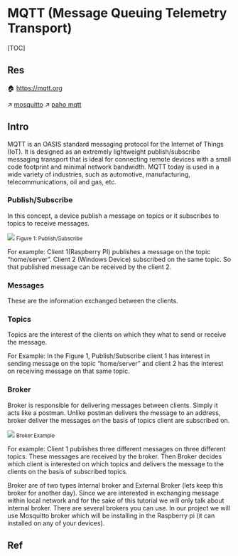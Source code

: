# MQTT (Message Queuing Telemetry Transport)

[TOC]



## Res
🏠 https://mqtt.org

↗ [mosquitto](../../IoT%20&%20Embedded%20Communication%20Applications%20&%20Projects/mosquitto/mosquitto.md)
↗ [paho mqtt](../../../../🔑%20CS_Core/👩‍💻%20Programming%20Methodology%20and%20Languages/🛠️%20Programming%20Tools%20Chain/🚠%20Application%20Runtimes%20&%20SDKs/Python%20Runtimes%20Environments/Python%20Third-party%20Libs/Networking%20&%20Streaming/paho%20mqtt.md)



## Intro
MQTT is an OASIS standard messaging protocol for the Internet of Things (IoT). It is designed as an extremely lightweight publish/subscribe messaging transport that is ideal for connecting remote devices with a small code footprint and minimal network bandwidth. MQTT today is used in a wide variety of industries, such as automotive, manufacturing, telecommunications, oil and gas, etc.


### Publish/Subscribe
In this concept, a device publish a message on topics or it subscribes to topics to receive messages.

![](https://miro.medium.com/v2/resize:fit:1400/1*mjudWMsl1Zc04Idr_dK1Rg.png)
<small>Figure 1: Publish/Subscribe</small>

For example:
Client 1(Raspberry PI) publishes a message on the topic “home/server”. Client 2 (Windows Device) subscribed on the same topic. So that published message can be received by the client 2.


### Messages
These are the information exchanged between the clients.


### Topics
Topics are the interest of the clients on which they what to send or receive the message.

For Example:
In the Figure 1, Publish/Subscribe client 1 has interest in sending message on the topic “home/server” and client 2 has the interest on receiving message on that same topic.


### Broker
Broker is responsible for delivering messages between clients. Simply it acts like a postman. Unlike postman delivers the message to an address, broker deliver the messages on the basis of topics client are subscribed on.

![](https://miro.medium.com/v2/resize:fit:1400/1*Kq-4M1L0SaNfytokY1dDnQ.png)
<small>Broker Example</small>

For example:
Client 1 publishes three different messages on three different topics. These messages are received by the broker. Then Broker decides which client is interested on which topics and delivers the message to the clients on the basis of subscribed topics.

Broker are of two types Internal broker and External Broker (lets keep this broker for another day). Since we are interested in exchanging message within local network and for the sake of this tutorial we will only talk about internal broker. There are several brokers you can use. In our project we will use Mosquitto broker which will be installing in the Raspberry pi (it can installed on any of your devices).



## Ref
[MQTT | Wikipedia]: https://en.wikipedia.org/wiki/MQTT
[What is MQTT? | AWS]: https://aws.amazon.com/what-is/mqtt/
[MQTT Essentials]: https://www.hivemq.com/mqtt-essentials/

[👍  Stream live video from client to server using OpenCV and Paho-MQTT]: https://medium.com/@pritam.mondal.0711/stream-live-video-from-client-to-server-using-opencv-and-paho-mqtt-674d3327e8b3

[👍 How to install and use Mosquitto for Windows.pdf]: https://team-ethernet.github.io/guides/How%20to%20install%20and%20use%20Mosquitto%20for%20Windows.pdf

